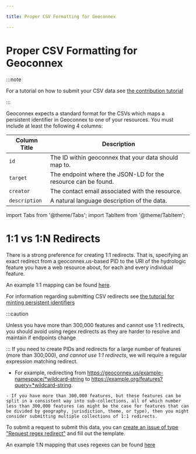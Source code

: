 ```yaml
---

title: Proper CSV Formatting for Geoconnex

---
```


# Proper CSV Formatting for Geoconnex
:::note

For a tutorial on how to submit your CSV data see [the contribution tutorial](../../../contributing/step-3/minting.md)

:::

Geoconnex expects a standard format for the CSVs which maps a persistent identifier in Geoconnex to one of your resources. You must include at least the following 4 columns:

| Column Title | Description                                                                 |
|--------------|-----------------------------------------------------------------------------|
| `id`        | The ID within geoconnex that your data should map to.                      |
| `target`    | The endpoint where the JSON-LD for the resource can be found.              |
| `creator`   | The contact email associated with the resource.                             |
| `description` | A natural language description of the data.                                |



import Tabs from '@theme/Tabs';
import TabItem from '@theme/TabItem';

# 1:1 vs 1:N Redirects

<Tabs>
  <TabItem value="github" label="1:1 Redirects" default>

There is a strong preference for creating 1:1 redirects. That is, specifying an exact redirect from a geoconnex.us-based PID to the URI of the hydrologic feature you have a web resource about, for each and every individual feature. 


An example 1:1 mapping can be found [here](https://github.com/internetofwater/geoconnex.us/blob/master/namespaces/SELFIE/SELFIE_ids.csv).


For information regarding submitting CSV redirects see [the tutorial for minting persistent identifiers](/contributing/step-3/minting)
  </TabItem>
  <TabItem value="register" label="1:N Regex Redirects">

  :::caution

Unless you have more than 300,000 features and cannot use 1:1 redirects, you should avoid using regex redirects as they are harder to resolve and maintain if endpoints change

:::
  If you need to create PIDs and redirects for a large number of features (more than 300,000), _and cannot use 1:1 redirects_, we will require a regular expression matching redirect.

   - For example, redirecting from https://geoconnex.us/example-namespace/*wildcard-string to https://example.org/features?query=*wildcard-string.

    - If you have more than 300,000 features, but these features can be split in a consistent way into sub-collections, all of which number less than 300,000 features (as might be the case for features that can be divided by geography, jurisdiction, theme, or type), then you might consider submitting multiple collections of 1:1 redirects.

To submit a request to submit this data, you can [create an issue of type "Request regex redirect"](https://github.com/internetofwater/geoconnex.us/issues/new?assignees=dblodgett-usgs%2C+ksonda&labels=PID+request&template=request-regex-redirect.md&title=[regex+redirect+request) and fill out the template.


An example 1:N mapping that uses regexes can be found [here](https://github.com/internetofwater/geoconnex.us/blob/master/namespaces/usgs/monitoring-location/monitoring-location.csv)
    

  </TabItem>
</Tabs>

